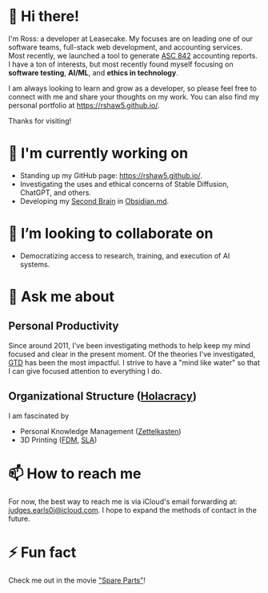 <!--
**rshaw5/rshaw5** is a ✨ _special_ ✨ repository because its `README.md` (this file) appears on your GitHub profile.

Here are some ideas to get you started:

- 🌱 I’m currently learning ...
- 🤔 I’m looking for help with ...
- 😄 Pronouns: ...
-->

# 👋 Hi there!

I'm Ross: a developer at Leasecake. My focuses are on leading one of our software teams, full-stack web development, and accounting services. Most recently, we launched a tool to generate [ASC 842](https://leasecake.com/asc-842-what-is-it-and-what-exactly-is-changing/) accounting reports. I have a ton of interests, but most recently found myself focusing on **software testing**, **AI/ML**, and **ethics in technology**.

I am always looking to learn and grow as a developer, so please feel free to connect with me and share your thoughts on my work. You can also find my personal portfolio at https://rshaw5.github.io/.

Thanks for visiting!

# 🔭 I'm currently working on
- Standing up my GitHub page: https://rshaw5.github.io/.
- Investigating the uses and ethical concerns of Stable Diffusion, ChatGPT, and others.
- Developing my [Second Brain](https://www.buildingasecondbrain.com/) in [Obsidian.md](https://obsidian.md/).

# 👯 I’m looking to collaborate on

- Democratizing access to research, training, and execution of AI systems.

# 💬 Ask me about

## Personal Productivity

Since around 2011, I've been investigating methods to help keep my mind focused and clear in the present moment. Of the theories I've investigated, [GTD](https://gettingthingsdone.com/) has been the most impactful. I strive to have a "mind like water" so that I can give focused attention to everything I do.

## Organizational Structure ([Holacracy](https://www.holacracy.org/))

I am fascinated by 

- Personal Knowledge Management ([Zettelkasten](https://zettelkasten.de/posts/overview/))
- 3D Printing ([FDM](https://en.wikipedia.org/wiki/Fused_filament_fabrication#Fused_deposition_modeling), [SLA](https://en.wikipedia.org/wiki/Stereolithography))

# 📫 How to reach me

For now, the best way to reach me is via iCloud's email forwarding at: [judges.earls0i@icloud.com](judges.earls0i@icloud.com). I hope to expand the methods of contact in the future.

# ⚡ Fun fact

Check me out in the movie ["Spare Parts"](https://www.imdb.com/name/nm5822028/)!
